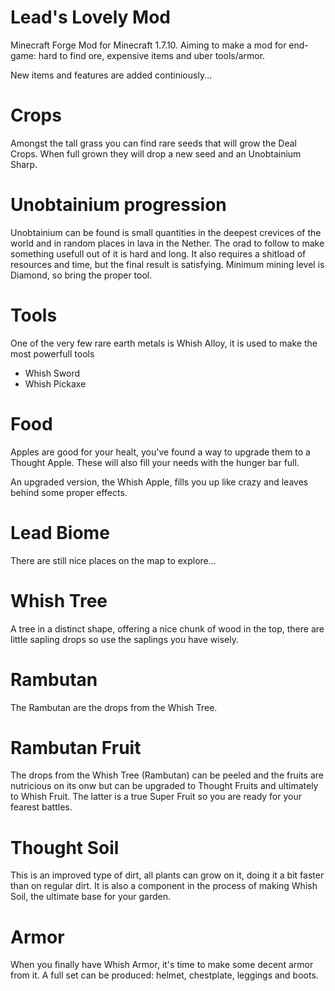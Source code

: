 # Lead's Lovely Mod
Minecraft Forge Mod for Minecraft 1.7.10. Aiming to make a mod for end-game: hard to find ore, expensive items and uber tools/armor.

New items and features are added continiously...

# Crops
Amongst the tall grass you can find rare seeds that will grow the Deal Crops. When full grown they will drop a new seed and an Unobtainium Sharp.

# Unobtainium progression
Unobtainium can be found is small quantities in the deepest crevices of the world and in random places in lava in the Nether. The orad to follow to make something usefull out of it is hard and long. It also requires a shitload of resources and time, but the final result is satisfying. Minimum mining level is Diamond, so bring the proper tool.

# Tools
One of the very few rare earth metals is Whish Alloy, it is used to make the most powerfull tools
- Whish Sword
- Whish Pickaxe

# Food
Apples are good for your healt, you've found a way to upgrade them to a Thought Apple. These will also fill your needs with the hunger bar full.

An upgraded version, the Whish Apple, fills you up like crazy and leaves behind some proper effects.

# Lead Biome
There are still nice places on the map to explore...

# Whish Tree
A tree in a distinct shape, offering a nice chunk of wood in the top, there are little sapling drops so use the saplings you have wisely.

# Rambutan
The Rambutan are the drops from the Whish Tree.

# Rambutan Fruit
The drops from the Whish Tree (Rambutan) can be peeled and the fruits are nutricious on its onw but can be upgraded to Thought Fruits and ultimately to Whish Fruit. The latter is a true Super Fruit so you are ready for your fearest battles.

# Thought Soil
This is an improved type of dirt, all plants can grow on it, doing it a bit faster than on regular dirt. It is also a component in the process of making Whish Soil, the ultimate base for your garden.

# Armor
When you finally have Whish Armor, it's time to make some decent armor from it. A full set can be produced: helmet, chestplate, leggings and boots.
